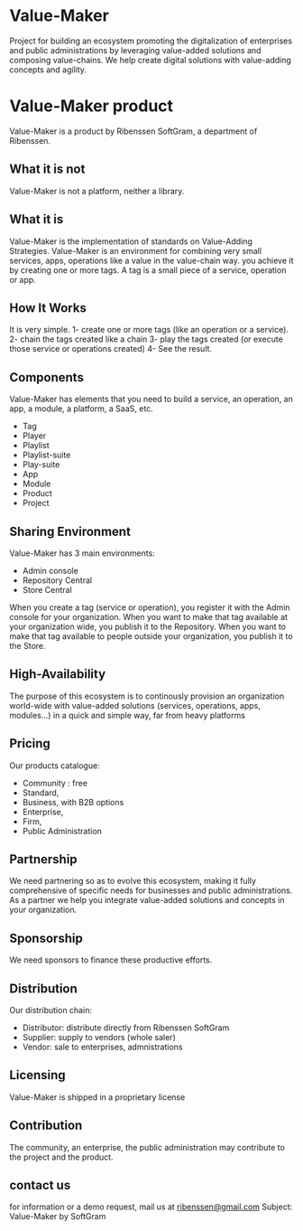 # Value-Maker
Project for building an ecosystem promoting the digitalization of enterprises and public administrations by leveraging value-added solutions and composing value-chains.
We help create digital solutions with value-adding concepts and agility.

# Value-Maker product
Value-Maker is a product by Ribenssen SoftGram, a department of Ribenssen.

## What it is not
Value-Maker is not a platform, neither a library.


## What it is
Value-Maker is the implementation of standards on Value-Adding Strategies.
Value-Maker is an environment for combining very small services, apps, operations like a value 
in the value-chain way. you achieve it by creating one or more tags.
 A tag is a small piece of a service, operation or app.
 
 
## How It Works
 It is very simple.
 1- create one or more tags (like an operation or a service).
 2- chain the tags created like a chain
 3- play the tags created (or execute those service or operations created)
 4- See the result.
 
 
 
## Components
Value-Maker has elements that you need to build a service, an operation, an app, a module, a platform, a SaaS, etc.

- Tag
- Player
- Playlist
- Playlist-suite
- Play-suite
- App
- Module
- Product
- Project

## Sharing Environment
Value-Maker has 3 main environments:
- Admin console
- Repository Central
- Store Central

When you create a tag (service or operation), you register it with the Admin console for your organization.
When you want to make that tag available at your organization wide, you publish it to the Repository.
When you want to make that tag available to people outside your organization, you publish it to the Store.

## High-Availability
The purpose of this ecosystem is to continously provision an organization world-wide with value-added solutions (services, operations, apps, modules...) 
in a quick and simple way, far from heavy platforms


## Pricing
Our products catalogue:
- Community : free
- Standard,
- Business, with B2B options
- Enterprise,
- Firm,
- Public Administration

## Partnership
We need partnering so as to evolve this ecosystem, making it fully comprehensive of specific needs for businesses and public administrations.
As a partner we help you integrate value-added solutions and concepts in your organization.

## Sponsorship
We need sponsors to finance these productive efforts.

## Distribution
Our distribution chain:
- Distributor: distribute directly from Ribenssen SoftGram 
- Supplier: supply to vendors (whole saler)
- Vendor: sale to enterprises, admnistrations

## Licensing
Value-Maker is shipped in a proprietary license

## Contribution
The community, an enterprise, the public administration may contribute to the project and the product.

## contact us
for information or a demo request, mail us at
ribenssen@gmail.com
Subject: Value-Maker by SoftGram
